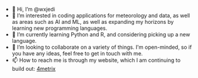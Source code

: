 - 👋 Hi, I’m @wxjedi
- 👀 I’m interested in coding applications for meteorology and data, as well as areas such as AI and ML, as well as expanding my horizons by learning new programming languages.
- 🌱 I’m currently learning Python and R, and considering picking up a new language.
- 💞️ I’m looking to collaborate on a variety of things. I'm open-minded, so if you have any ideas, feel free to get in touch with me.
- 📫 How to reach me is through my website, which I am continuing to build out: [4metrix](4metrix.com)

<!---
wxjedi/wxjedi is a ✨ special ✨ repository because its `README.md` (this file) appears on your GitHub profile.
You can click the Preview link to take a look at your changes.
--->
